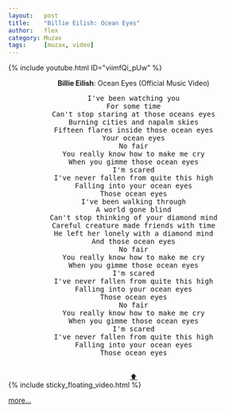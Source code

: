 ```yaml
---
layout:   post
title:    "Billie Eilish: Ocean Eyes"
author:   flex
category: Muzax
tags:     [muzax, video]
---
```


{% include youtube.html ID="viimfQi_pUw" %}

<!-- break -->

<a id="top"></a>
<div id="lyrics"><div class="lyricsheader"><p><center><b>Billie Eilish</b>: Ocean Eyes (Official Music Video)</center></p></div>

<center><pre>
I've been watching you
For some time
Can't stop staring at those oceans eyes
Burning cities and napalm skies
Fifteen flares inside those ocean eyes
Your ocean eyes
No fair
You really know how to make me cry
When you gimme those ocean eyes
I'm scared
I've never fallen from quite this high
Falling into your ocean eyes
Those ocean eyes
I've been walking through
A world gone blind
Can't stop thinking of your diamond mind
Careful creature made friends with time
He left her lonely with a diamond mind
And those ocean eyes
No fair
You really know how to make me cry
When you gimme those ocean eyes
I'm scared
I've never fallen from quite this high
Falling into your ocean eyes
Those ocean eyes
No fair
You really know how to make me cry
When you gimme those ocean eyes
I'm scared
I've never fallen from quite this high
Falling into your ocean eyes
Those ocean eyes
</pre><br><a href="#top">⬆</a></center></div>

<div class="sticky_floating_video"></div>
{% include sticky_floating_video.html %}

[more...](https://down.freemusicdownloads.world/results?search=ocean+eyes+billie+eilish)